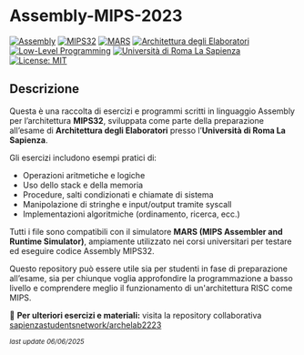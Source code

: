 # Assembly-MIPS-2023

[![Assembly](https://img.shields.io/badge/language-Assembly-blueviolet)]()
[![MIPS32](https://img.shields.io/badge/ISA-MIPS32-red)]()
[![MARS](https://img.shields.io/badge/tool-MARS%20Simulator-orange)](https://courses.missouristate.edu/KenVollmar/MARS/)
[![Architettura degli Elaboratori](https://img.shields.io/badge/topic-Architettura%20degli%20Elaboratori-lightgrey)]()
[![Low-Level Programming](https://img.shields.io/badge/topic-Low--Level%20Programming-yellow)]()
[![Università di Roma La Sapienza](https://img.shields.io/badge/university-La%20Sapienza-maroon)](https://www.uniroma1.it/)
[![License: MIT](https://img.shields.io/badge/license-MIT-green)](LICENSE)

## Descrizione

Questa è una raccolta di esercizi e programmi scritti in linguaggio Assembly per l’architettura **MIPS32**, sviluppata come parte della preparazione all’esame di **Architettura degli Elaboratori** presso l’**Università di Roma La Sapienza**.

Gli esercizi includono esempi pratici di:
- Operazioni aritmetiche e logiche
- Uso dello stack e della memoria
- Procedure, salti condizionati e chiamate di sistema
- Manipolazione di stringhe e input/output tramite syscall
- Implementazioni algoritmiche (ordinamento, ricerca, ecc.)

Tutti i file sono compatibili con il simulatore **MARS (MIPS Assembler and Runtime Simulator)**, ampiamente utilizzato nei corsi universitari per testare ed eseguire codice Assembly MIPS32.

Questo repository può essere utile sia per studenti in fase di preparazione all’esame, sia per chiunque voglia approfondire la programmazione a basso livello e comprendere meglio il funzionamento di un'architettura RISC come MIPS.

🔗 **Per ulteriori esercizi e materiali:** visita la repository collaborativa [sapienzastudentsnetwork/archelab2223](https://github.com/sapienzastudentsnetwork/archelab2223)

<sub><i>last update 06/06/2025</i></sub>
